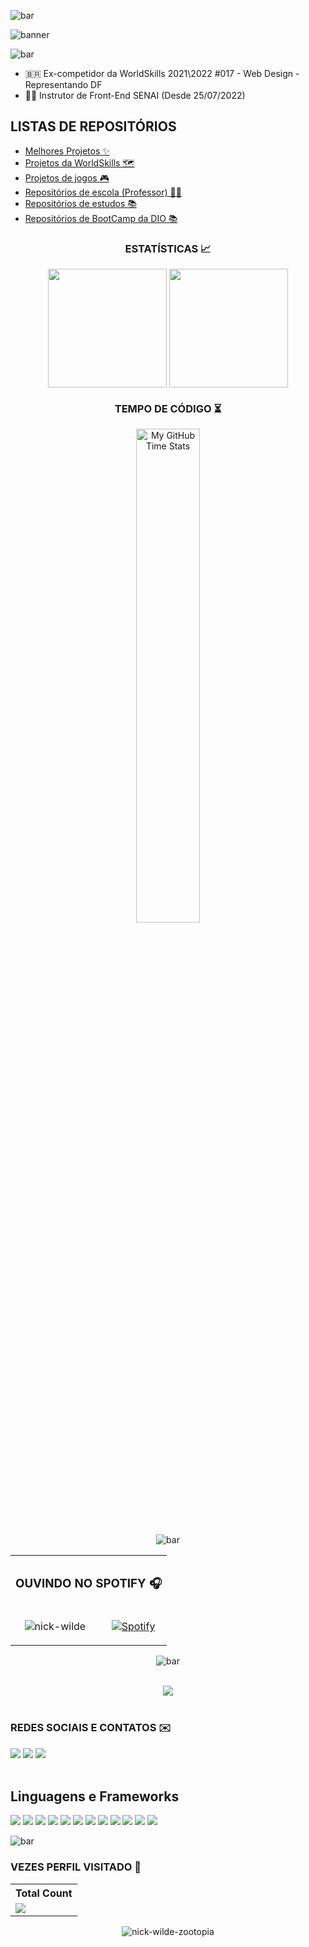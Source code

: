 ![bar](https://github.com/user-attachments/assets/9275417d-df89-40ae-8b28-3687d85cd8d9)

![banner](https://github.com/user-attachments/assets/fb24db7e-b019-448b-a9b3-14e059a0ecd9)

![bar](https://github.com/user-attachments/assets/3078cae2-62ba-4711-8aa0-b501c80691e6)

<ul>
  <li>🇧🇷 Ex-competidor da WorldSkills 2021\2022 #017 - Web Design - Representando DF</li>
  <li>👨‍🏫 Instrutor de Front-End SENAI (Desde 25/07/2022)</li>
</ul>

<div align="center">
  
</div>

<h2>LISTAS DE REPOSITÓRIOS</h2>
<ul>
  <a href="https://github.com/stars/VSRohod/lists/melhores-projetos"><li>Melhores Projetos ✨</li></a>
  <a href="https://github.com/stars/VSRohod/lists/ws2021-2022"><li>Projetos da WorldSkills 🗺️</li></a>
  <a href="https://github.com/stars/VSRohod/lists/games"><li>Projetos de jogos 🎮</li></a>
  <a href="https://github.com/stars/VSRohod/lists/escola"><li>Repositórios de escola (Professor) 👨‍🏫</li></a>
  <a href="https://github.com/stars/VSRohod/lists/estudos-cursos"><li>Repositórios de estudos 📚</li></a>
  <a href="https://github.com/stars/VSRohod/lists/diobootcamps"><li>Repositórios de BootCamp da DIO 📚</li></a>
</ul>

<div align="center">
  <h3>ESTATÍSTICAS 📈</h3>
    <img align="center" height="190em" src="https://github-readme-stats.vercel.app/api?username=VSRohod&show_icons=true&theme=react&include_all_commits=true&count_private=false"/> 
    <img align="center" height="190em" src="https://github-readme-stats.vercel.app/api/top-langs/?username=VSRohod&layout=compact&langs_count=7&theme=react"/>
  
  <h3>TEMPO DE CÓDIGO ⏳</h3>
   <img align="center" width="45%" src="https://github-readme-stats.vercel.app/api/wakatime?username=DarkamiGem&theme=synthwave&size_weight=0.5&count_weight=0.5&title_color=36F9F6" alt="My GitHub Time Stats" />

![bar](https://github.com/user-attachments/assets/60534073-3a58-415f-abb8-db3542fb55ed)

  <table>
  <tr>
    <th colspan="2"><h3>OUVINDO NO SPOTIFY 🎧</h3></th>
  </tr>
  <tr>
  <td align="center">
  
  ![nick-wilde](https://github.com/VSRohod/VSRohod/assets/89645335/e0e57bcd-1336-49c6-9299-1208901b0fa4)

  </td>
  <td align="center">
    
   [![Spotify](https://novatorem-hkla5dyln-vsrohod.vercel.app/api/spotify)](https://open.spotify.com/user/4ozitey4caffdh75u4smw7t4y)
  </td>
   </tr>
   </table>
   
![bar](https://github.com/user-attachments/assets/25d241b4-9fe1-451c-9881-1b9a4941db76)

</div>

<br>
<div align="center">
<img src="https://media.tenor.com/gTg8ZSZMR6YAAAAC/scaler-create-impact.gif">
</div>

<br>
<div>
  <h3>REDES SOCIAIS E CONTATOS ✉️</h3>
  <a href="https://www.instagram.com/victor_rohod/" target="_blank"><img src="https://img.shields.io/badge/Instagram-E4405F?style=for-the-badge&logo=instagram&logoColor=white"/></a>
  <a href="https://www.linkedin.com/in/victor-santos-rohod/" target="_blank"><img src="https://img.shields.io/badge/LinkedIn-0077B5?style=for-the-badge&logo=linkedin&logoColor=white"/></a>
  <a href="mailto:victorsantosrohod@gmail.com" target="_blank"><img src="https://img.shields.io/badge/Gmail-D14836?style=for-the-badge&logo=gmail&logoColor=white"/></a>
</div>
  <br>
<div>
  <h2>Linguagens e Frameworks</h2>
  <img src=https://progress-bar.dev/90?title=HTML />
  <img src=https://progress-bar.dev/90?title=CSS />
  <img src=https://progress-bar.dev/70?title=JAVASCRIPT />
  <img src=https://progress-bar.dev/80?title=BOOTSTRAP  />
  <img src=https://progress-bar.dev/20?title=REACT  />
  <img src=https://progress-bar.dev/40?title=ANGULAR  />
  <img src=https://progress-bar.dev/40?title=LARAVEL  />
  <img src=https://progress-bar.dev/70?title=PHP  />
  <img src=https://progress-bar.dev/50?title=SQL  />
  <img src=https://progress-bar.dev/60?title=PYTHON  />
  <img src=https://progress-bar.dev/40?title=DJANGO  />
  <img src=https://progress-bar.dev/20?title=C#  />
</div>

 ![bar](https://github.com/user-attachments/assets/12d42959-6e14-443a-a8e1-51e63f0a8e61)

<h3>VEZES PERFIL VISITADO 👀</h3>
 <table>
    <tr>
      <!-- <th>Profile Views</th> -->
      <th>Total Count</th>
    </tr>
    <tr>
      <!-- Profile Views -->
      <td>
         <a href="https://github.com/thinkright20"> <img src="https://komarev.com/ghpvc/?username=VSRohod&style=for-the-badge&color=brightgreen"> </a>
      </td>
    </tr>
  </table>
  </ul>

  <div align="center">
    
  ![nick-wilde-zootopia](https://github.com/VSRohod/VSRohod/assets/89645335/192253d0-1cb6-489f-bb14-3fad466c9abe)
  </div>

